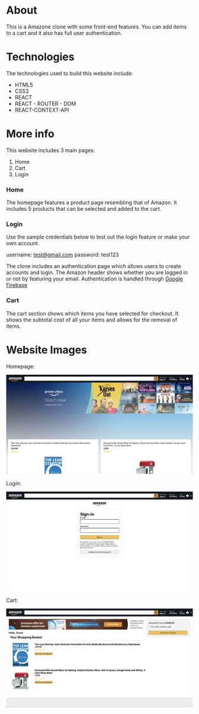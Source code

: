 # About

This is a Amazone clone with some front-end features. You can add items to a cart and it also has full user authentication. 

# Technologies

The technologies used to build this website include:

- HTML5
- CSS3
- REACT
- REACT - ROUTER - DOM
- REACT-CONTEXT-API

# More info

This website includes 3 main pages:

1. Home
2. Cart
3. Login

### Home

The homepage features a product page resembling that of Amazon. It includes 5 products that can be selected and added to the cart. 


### Login

Use the sample credentials below to test out the login feature or make your own account.

username: test@gmail.com
password: test123

The clone includes an authentication page which allows users to create accounts and login. The Amazon header shows whether you are logged in or not by featuring your email. Authentication is handled through  [Google Firebase](https://firebase.google.com/docs/auth)

### Cart

The cart section shows which items you have selected for checkout. It shows the subtotal cost of all your items and allows for the removal of items. 

# Website Images

Homepage:

![](images/home.png)

Login:

![](images/login.png)

Cart:

![](images/cart.png)

